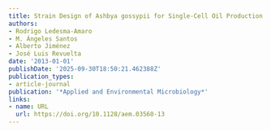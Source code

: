 ```yaml
---
title: Strain Design of Ashbya gossypii for Single-Cell Oil Production
authors:
- Rodrigo Ledesma‐Amaro
- M. Ángeles Santos
- Alberto Jiménez
- José Luis Revuelta
date: '2013-01-01'
publishDate: '2025-09-30T18:50:21.462388Z'
publication_types:
- article-journal
publication: '*Applied and Environmental Microbiology*'
links:
- name: URL
  url: https://doi.org/10.1128/aem.03560-13
---
```


